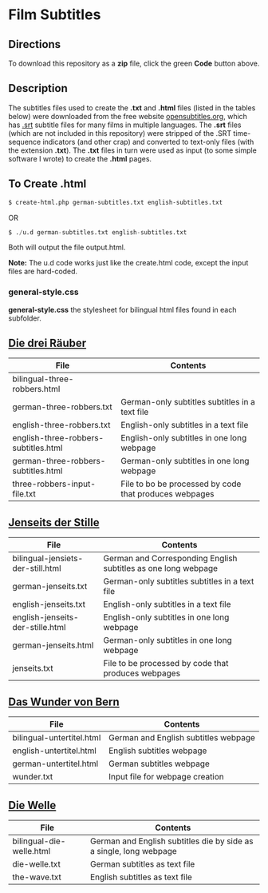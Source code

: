 # Film Subtitles

## Directions

To download this repository as a **zip** file, click the green **Code** button above.

## Description

The subtitles files used to create the **.txt** and **.html** files (listed in the tables below) were downloaded from the free website [opensubtitles.org](https://www.opensubtitles.org/en/search/subs), which has [.srt](https://en.wikipedia.org/wiki/SRT)
subtitle files for many films in multiple languages. The **.srt** files (which are not included in this repository) were stripped of the .SRT time-sequence indicators (and other crap) and converted to text-only files (with the extension **.txt**).
The **.txt** files in turn were used as input (to some simple software I wrote)  to create the **.html** pages.

## To Create .html

```bash
$ create-html.php german-subtitles.txt english-subtitles.txt 
```

OR 

```d
$ ./u.d german-subtitles.txt english-subtitles.txt 
```

Both will output the file output.html.

**Note:** The u.d code works just like the create.html code, except the input files are hard-coded.

### general-style.css

**general-style.css** the stylesheet for bilingual html files found in each subfolder.

## [Die drei Räuber](./three-robbers)

|File|Contents|
|----|--------|
|bilingual-three-robbers.html| |
|german-three-robbers.txt|German-only subtitles subtitles in a text file|
|english-three-robbers.txt|English-only subtitles in a text file|
|english-three-robbers-subtitles.html|English-only subtitles in one long webpage|
|german-three-robbers-subtitles.html|German-only subtitles in one long webpage|
|three-robbers-input-file.txt|File to bo be processed by code that produces webpages|


## [Jenseits der Stille](./jenseits)

|File|Contents|
|----|--------|
|bilingual-jensiets-der-still.html|German and Corresponding English subtitles as one long webpage|
|german-jenseits.txt|German-only subtitles subtitles in a text file| 
|english-jenseits.txt|English-only subtitles in a text file|
|english-jenseits-der-stille.html|English-only subtitles in one long webpage|
|german-jenseits.html|German-only subtitles in one long webpage||
|jenseits.txt|File to be processed by code that produces webpages|


## [Das Wunder von Bern](./wunder)

|File|Contents|
|----|--------|
|bilingual-untertitel.html|German and English subtitles webpage|
|english-untertitel.html|English subtitles webpage|
|german-untertitel.html|German subtitles webpage|
|wunder.txt|Input file for webpage creation|

## [Die Welle](./welle)

|File|Contents|
|----|--------|
|bilingual-die-welle.html|German and English subtitles die by side as a single, long webpage|
|die-welle.txt|German subtitles as text file | |
|the-wave.txt|English subtitles as text file |
